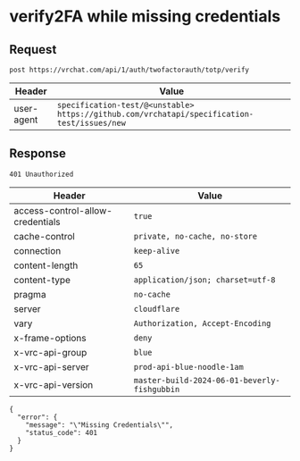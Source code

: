 # verify2FA while missing credentials

## Request
`post https://vrchat.com/api/1/auth/twofactorauth/totp/verify`

| Header | Value |
| ------ | ----- |
| user-agent | `specification-test/@<unstable> https://github.com/vrchatapi/specification-test/issues/new` |


## Response
`401 Unauthorized`

| Header | Value |
| ------ | ----- |
| access-control-allow-credentials | `true` |
| cache-control | `private, no-cache, no-store` |
| connection | `keep-alive` |
| content-length | `65` |
| content-type | `application/json; charset=utf-8` |
| pragma | `no-cache` |
| server | `cloudflare` |
| vary | `Authorization, Accept-Encoding` |
| x-frame-options | `deny` |
| x-vrc-api-group | `blue` |
| x-vrc-api-server | `prod-api-blue-noodle-1am` |
| x-vrc-api-version | `master-build-2024-06-01-beverly-fishgubbin` |

```jsonc
{
  "error": {
    "message": "\"Missing Credentials\"",
    "status_code": 401
  }
}
```
